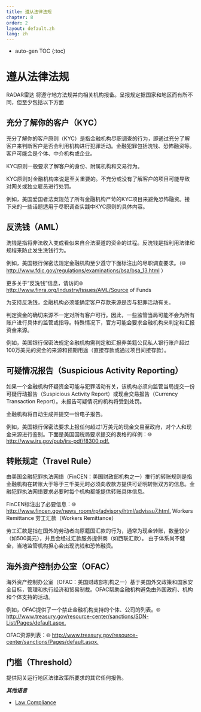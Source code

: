 ```yaml
---
title: 遵从法律法规
chapter: 8
order: 2
layout: default.zh
lang: zh
---
```


* auto-gen TOC
{:toc}

# 遵从法律法规

RADAR雷达 将遵守地方法规并向相关机构报备。呈报规定据国家和地区而有所不同，但至少包括以下方面

## 充分了解你的客户（KYC）

充分了解你的客户原则（KYC）是指金融机构尽职调查的行为，即通过充分了解客户来判断客户是否会利用机构进行犯罪活动。金融犯罪包括洗钱、恐怖融资等。客户可能会是个体、中介机构或企业。

KYC原则一般要求了解客户的身份、附属机构和交易行为。

KYC原则对金融机构来说是至关重要的。不充分或没有了解客户的项目可能导致对网关或独立雇员进行处罚。

例如，美国爱国者法案规范了所有金融机构严苛的KYC项目来避免恐怖融资。接下来的一些话题适用于尽职调查实践中KYC原则的具体内容。

## 反洗钱（AML）

洗钱是指将非法收入变成看似来自合法渠道的资金的过程。反洗钱是指利用法律和规程来防止发生洗钱行为。

例如，美国银行保密法规定金融机构至少遵守下面标注出的尽职调查要求。（🌐  <http://www.fdic.gov/regulations/examinations/bsa/bsa_13.html> ）

更多关于“反洗钱”信息，请访问🌐  <http://www.finra.org/Industry/Issues/AML/Source> of Funds

为支持反洗钱，金融机构必须能确定客户存款来源是否与犯罪活动有关。

判定资金的确切来源不一定对所有客户可行。因此，一些监管当局可能不会为所有账户进行具体的监管或指导。特殊情况下，官方可能会要求金融机构来判定和汇报资金来源。

例如，美国银行保密法规定金融机构需判定和汇报非美籍公民私人银行账户超过100万美元的资金的来源和预期用途（直接存款或通过项目间接存款）。

## 可疑情况报告（Suspicious Activity Reporting）

如果一个金融机构怀疑资金可能与犯罪活动有关，该机构必须向监管当局提交一份可疑行动报告（Suspicious Activity Report）或现金交易报告（Currency Transaction Report）。未报告可疑情况的机构将受到处罚。

金融机构将自动生成并提交一份电子报告。

例如，美国银行保密法要求上报任何超过1万美元的现金交易至政府，对个人和现金来源进行鉴别。下面是美国国税局要求提交的表格的样例：🌐  <http://www.irs.gov/pub/irs-pdf/f8300.pdf.>

## 转账规定（Travel Rule）

由美国金融犯罪执法网络（FinCEN：美国财政部机构之一）推行的转账规则是指金融机构在转账大于等于三千美元时必须向收款方提供可证明转账双方的信息。金融犯罪执法网络要求必要时每个机构都能提供转账具体信息。

FinCEN标注出了必要信息：🌐  <http://www.fincen.gov/news_room/rp/advisory/html/advissu7.html.> Workers Remittance 劳工汇款（Workers Remittance）

劳工汇款是指在国外的劳动者向原籍国汇款的行为，通常为现金转账，数量较少（如500美元），并且会经过汇款服务提供商（如西联汇款）。 由于体系尚不健全，当地监管机构担心会出现洗钱和恐怖融资。

## 海外资产控制办公室（OFAC）

海外资产控制办公室（OFAC：美国财政部机构之一）基于美国外交政策和国家安全目标，管理和执行经济和贸易制裁。OFAC帮助金融机构避免由外国政府、机构和个体支持的活动。

例如，OFAC提供了一个禁止金融机构支持的个体、公司的列表。🌐  <http://www.treasury.gov/resource-center/sanctions/SDN-List/Pages/default.aspx.>

OFAC资源列表：🌐  <http://www.treasury.gov/resource-center/sanctions/Pages/default.aspx.>

## 门槛（Threshold）

提供网关运行地区法律政策所要求的其它任何报告。

***其他语言***

* [Law Compliance](/en/other/law)
